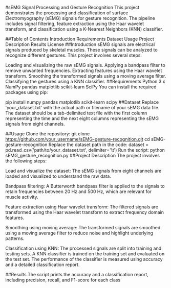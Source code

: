 
#sEMG Signal Processing and Gesture Recognition
This project demonstrates the processing and classification of surface Electromyography (sEMG) signals for gesture recognition. The pipeline includes signal filtering, feature extraction using the Haar wavelet transform, and classification using a K-Nearest Neighbors (KNN) classifier.

##Table of Contents
Introduction
Requirements
Dataset
Usage
Project Description
Results
License
##Introduction
sEMG signals are electrical signals produced by skeletal muscles. These signals can be analyzed to recognize different gestures. This project involves several steps:

Loading and visualizing the raw sEMG signals.
Applying a bandpass filter to remove unwanted frequencies.
Extracting features using the Haar wavelet transform.
Smoothing the transformed signals using a moving average filter.
Classifying the gestures using a KNN classifier.
##Requirements
Python 3.x
NumPy
pandas
matplotlib
scikit-learn
SciPy
You can install the required packages using pip:

pip install numpy pandas matplotlib scikit-learn scipy
##Dataset
Replace 'your_dataset.txt' with the actual path or filename of your sEMG data file. The dataset should be a tab-delimited text file with the first column representing the time and the next eight columns representing the sEMG signals from eight channels.

##Usage
Clone the repository:
git clone https://github.com/your_username/sEMG-gesture-recognition.git
cd sEMG-gesture-recognition
Replace the dataset path in the code:
dataset = pd.read_csv('path/to/your_dataset.txt', delimiter='\t')
Run the script:
python sEMG_gesture_recognition.py
##Project Description
The project involves the following steps:

Load and visualize the dataset: The sEMG signals from eight channels are loaded and visualized to understand the raw data.

Bandpass filtering: A Butterworth bandpass filter is applied to the signals to retain frequencies between 20 Hz and 500 Hz, which are relevant for muscle activity.

Feature extraction using Haar wavelet transform: The filtered signals are transformed using the Haar wavelet transform to extract frequency domain features.

Smoothing using moving average: The transformed signals are smoothed using a moving average filter to reduce noise and highlight underlying patterns.

Classification using KNN: The processed signals are split into training and testing sets. A KNN classifier is trained on the training set and evaluated on the test set. The performance of the classifier is measured using accuracy and a detailed classification report.

##Results
The script prints the accuracy and a classification report, including precision, recall, and F1-score for each class
